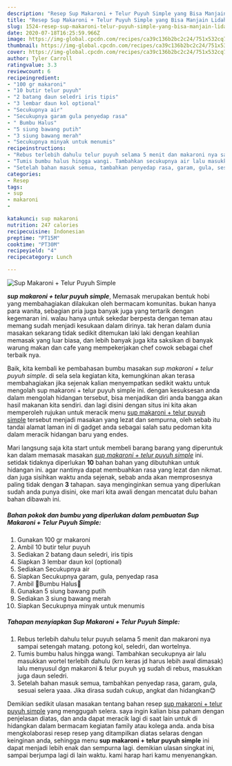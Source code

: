 ```yaml
---
description: "Resep Sup Makaroni + Telur Puyuh Simple yang Bisa Manjain Lidah"
title: "Resep Sup Makaroni + Telur Puyuh Simple yang Bisa Manjain Lidah"
slug: 1524-resep-sup-makaroni-telur-puyuh-simple-yang-bisa-manjain-lidah
date: 2020-07-18T16:25:59.966Z
image: https://img-global.cpcdn.com/recipes/ca39c136b2bc2c24/751x532cq70/sup-makaroni-telur-puyuh-simple-foto-resep-utama.jpg
thumbnail: https://img-global.cpcdn.com/recipes/ca39c136b2bc2c24/751x532cq70/sup-makaroni-telur-puyuh-simple-foto-resep-utama.jpg
cover: https://img-global.cpcdn.com/recipes/ca39c136b2bc2c24/751x532cq70/sup-makaroni-telur-puyuh-simple-foto-resep-utama.jpg
author: Tyler Carroll
ratingvalue: 3.3
reviewcount: 6
recipeingredient:
- "100 gr makaroni"
- "10 butir telur puyuh"
- "2 batang daun seledri iris tipis"
- "3 lembar daun kol optional"
- "Secukupnya air"
- "Secukupnya garam gula penyedap rasa"
- " Bumbu Halus"
- "5 siung bawang putih"
- "3 siung bawang merah"
- "Secukupnya minyak untuk menumis"
recipeinstructions:
- "Rebus terlebih dahulu telur puyuh selama 5 menit dan makaroni nya sampai setengah matang. potong kol, seledri, dan wortelnya."
- "Tumis bumbu halus hingga wangi. Tambahkan secukupnya air lalu masukkan wortel terlebih dahulu (krn keras jd harus lebih awal dimasak) lalu menyusul dgn makaroni &amp; telur puyuh yg sudah di rebus, masukkan juga daun seledri."
- "Setelah bahan masuk semua, tambahkan penyedap rasa, garam, gula, sesuai selera yaaa. Jika dirasa sudah cukup, angkat dan hidangkan😊"
categories:
- Resep
tags:
- sup
- makaroni
- 

katakunci: sup makaroni  
nutrition: 247 calories
recipecuisine: Indonesian
preptime: "PT15M"
cooktime: "PT30M"
recipeyield: "4"
recipecategory: Lunch

---
```



![Sup Makaroni + Telur Puyuh Simple](https://img-global.cpcdn.com/recipes/ca39c136b2bc2c24/751x532cq70/sup-makaroni-telur-puyuh-simple-foto-resep-utama.jpg)

<b><i>sup makaroni + telur puyuh simple</i></b>, Memasak merupakan bentuk hobi yang membahagiakan dilakukan oleh bermacam komunitas. bukan hanya para wanita, sebagian pria juga banyak juga yang tertarik dengan kegemaran ini. walau hanya untuk sekedar berpesta dengan teman atau memang sudah menjadi kesukaan dalam dirinya. tak heran dalam dunia masakan sekarang tidak sedikit ditemukan laki laki dengan keahlian memasak yang luar biasa, dan lebih banyak juga kita saksikan di banyak warung makan dan cafe yang mempekerjakan chef cowok sebagai chef terbaik nya.



Baik, kita kembali ke pembahasan bumbu masakan <i>sup makaroni + telur puyuh simple</i>. di sela sela kegiatan kita, kemungkinan akan terasa membahagiakan jika sejenak kalian menyempatkan sedikit waktu untuk mengolah sup makaroni + telur puyuh simple ini. dengan kesuksesan anda dalam mengolah hidangan tersebut, bisa menjadikan diri anda bangga akan hasil makanan kita sendiri. dan lagi disini dengan situs ini kita akan memperoleh rujukan untuk meracik menu <u>sup makaroni + telur puyuh simple</u> tersebut menjadi masakan yang lezat dan sempurna, oleh sebab itu tandai alamat laman ini di gadget anda sebagai salah satu pedoman kita dalam meracik hidangan baru yang endes.


Mari langsung saja kita start untuk membeli barang barang yang diperuntuk kan dalam memasak masakan <u><i>sup makaroni + telur puyuh simple</i></u> ini. setidak tidaknya diperlukan <b>10</b> bahan bahan yang dibutuhkan untuk hidangan ini. agar nantinya dapat membuahkan rasa yang lezat dan nikmat. dan juga sisihkan waktu anda sejenak, sebab anda akan memprosesnya paling tidak dengan <b>3</b> tahapan. saya menginginkan semua yang diperlukan sudah anda punya disini, oke mari kita awali dengan mencatat dulu bahan bahan dibawah ini.

<!--inarticleads1-->

##### Bahan pokok dan bumbu yang diperlukan dalam pembuatan Sup Makaroni + Telur Puyuh Simple:

1. Gunakan 100 gr makaroni
1. Ambil 10 butir telur puyuh
1. Sediakan 2 batang daun seledri, iris tipis
1. Siapkan 3 lembar daun kol (optional)
1. Sediakan Secukupnya air
1. Siapkan Secukupnya garam, gula, penyedap rasa
1. Ambil  🥥Bumbu Halus🥥
1. Gunakan 5 siung bawang putih
1. Sediakan 3 siung bawang merah
1. Siapkan Secukupnya minyak untuk menumis




<!--inarticleads2-->

##### Tahapan menyiapkan Sup Makaroni + Telur Puyuh Simple:

1. Rebus terlebih dahulu telur puyuh selama 5 menit dan makaroni nya sampai setengah matang. potong kol, seledri, dan wortelnya.
1. Tumis bumbu halus hingga wangi. Tambahkan secukupnya air lalu masukkan wortel terlebih dahulu (krn keras jd harus lebih awal dimasak) lalu menyusul dgn makaroni &amp; telur puyuh yg sudah di rebus, masukkan juga daun seledri.
1. Setelah bahan masuk semua, tambahkan penyedap rasa, garam, gula, sesuai selera yaaa. Jika dirasa sudah cukup, angkat dan hidangkan😊




Demikian sedikit ulasan masakan tentang bahan resep <u>sup makaroni + telur puyuh simple</u> yang menggugah selera. saya ingin kalian bisa paham dengan penjelasan diatas, dan anda dapat meracik lagi di saat lain untuk di hidangkan dalam bermacam kegiatan family atau kolega anda. anda bisa mengkolaborasi resep resep yang ditampilkan diatas selaras dengan keinginan anda, sehingga menu <b>sup makaroni + telur puyuh simple</b> ini dapat menjadi lebih enak dan sempurna lagi. demikian ulasan singkat ini, sampai berjumpa lagi di lain waktu. kami harap hari kamu menyenangkan.
